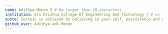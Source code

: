 ```yaml
---
name: Adithya Menon S # No longer than 28 characters
institution: Sri Krishna College Of Engineering And Technology 🚩 # no longer than 58 characters
quote: Success is achieved by believing in your-self, persistence and when there is best people around you # no longer than 100 characters, avoid using quotes(") to guarantee the format remains the same.
github_user: Adithya-adi-Menon
---
```

